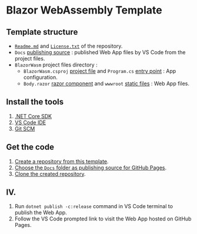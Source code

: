 # Blazor WebAssembly Template
## Template structure
- [`Readme.md`](https://help.github.com/en/github/creating-cloning-and-archiving-repositories/about-readmes) and [`License.txt`](https://help.github.com/en/github/creating-cloning-and-archiving-repositories/licensing-a-repository) of the repository.
- `Docs` [publishing source](https://help.github.com/en/github/working-with-github-pages/configuring-a-publishing-source-for-your-github-pages-site#choosing-a-publishing-source) : published Web App files by VS Code from the project files.
- `BlazorWasm` project files directory :
  - `BlazorWasm.csproj` [project file](https://docs.microsoft.com/en-us/dotnet/architecture/blazor-for-web-forms-developers/project-structure#project-file) and `Program.cs` [entry point](https://docs.microsoft.com/en-us/dotnet/architecture/blazor-for-web-forms-developers/project-structure#entry-point) : App configuration.
  - `Body.razor` [razor component](https://docs.microsoft.com/en-us/dotnet/architecture/blazor-for-web-forms-developers/project-structure#razor-components) and `wwwroot` [static files](https://docs.microsoft.com/en-us/dotnet/architecture/blazor-for-web-forms-developers/project-structure#static-files) : Web App files.
## Install the tools
1. [.NET Core SDK](https://dotnet.microsoft.com/download)
2. [VS Code IDE](https://code.visualstudio.com/download)
3. [Git SCM](https://git-scm.com/downloads)
## Get the code
1. [Create a repository from this template](https://github.com/FrancoisDotNet/BlazorWasm/generate).
2. [Choose the `Docs` folder as publishing source for GitHub Pages](https://help.github.com/en/github/working-with-github-pages/configuring-a-publishing-source-for-your-github-pages-site#choosing-a-publishing-source).
3. [Clone the created repository](https://help.github.com/en/github/creating-cloning-and-archiving-repositories/cloning-a-repository).

## IV. 
1. Run `dotnet publish -c:release` command in VS Code terminal to publish the Web App.
2. Follow the VS Code prompted link to visit the Web App hosted on GitHub Pages.
